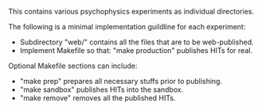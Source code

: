 This contains various psychophysics experiments as individual directories.

The following is a minimal implementation guildline for each experiment:
  * Subdirectory "web/" contains all the files that are to be web-published.
  * Implement Makefile so that: "make production" publishes HITs for real.

Optional Makefile sections can include:
  * "make prep" prepares all necessary stuffs prior to publishing.
  * "make sandbox" publishes HITs into the sandbox.
  * "make remove" removes all the published HITs.
